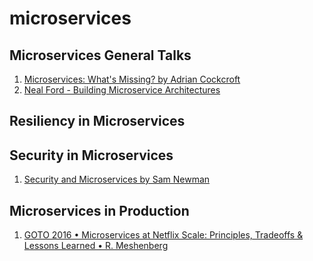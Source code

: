 # microservices
## Microservices General Talks
   1. [Microservices: What's Missing? by Adrian Cockcroft](https://www.youtube.com/watch?v=p848Dr3EtQg)
   2. [Neal Ford - Building Microservice Architectures](https://www.youtube.com/watch?v=pjN7CaGPFB4)

## Resiliency in Microservices


## Security in Microservices
   1. [Security and Microservices by Sam Newman](https://www.youtube.com/watch?v=ZXGaC3GR3zU)


## Microservices in Production

   1. [GOTO 2016 • Microservices at Netflix Scale: Principles, Tradeoffs & Lessons Learned • R. Meshenberg](https://www.youtube.com/watch?v=57UK46qfBLY)

